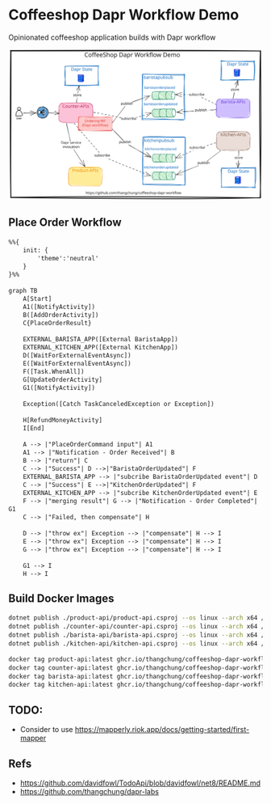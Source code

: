 # Coffeeshop Dapr Workflow Demo
Opinionated coffeeshop application builds with Dapr workflow

![](assets/coffeeshop-wf.svg)

## Place Order Workflow

```mermaid
%%{
    init: {
        'theme':'neutral'
    }
}%%

graph TB
    A[Start]
    A1([NotifyActivity])
    B([AddOrderActivity])
    C{PlaceOrderResult}
    
    EXTERNAL_BARISTA_APP([External BaristaApp])
    EXTERNAL_KITCHEN_APP([External KitchenApp])
    D([WaitForExternalEventAsync])
    E([WaitForExternalEventAsync])
    F([Task.WhenAll])
    G[UpdateOrderActivity]
    G1([NotifyActivity])
    
    Exception([Catch TaskCanceledException or Exception])

    H[RefundMoneyActivity]
    I[End]

    A --> |"PlaceOrderCommand input"| A1
    A1 --> |"Notification - Order Received"| B
    B --> |"return"| C
    C --> |"Success"| D -->|"BaristaOrderUpdated"| F
    EXTERNAL_BARISTA_APP --> |"subcribe BaristaOrderUpdated event"| D
    C --> |"Success"| E -->|"KitchenOrderUpdated"| F
    EXTERNAL_KITCHEN_APP --> |"subcribe KitchenOrderUpdated event"| E
    F --> |"merging result"| G --> |"Notification - Order Completed"| G1
    C --> |"Failed, then compensate"| H

    D --> |"throw ex"| Exception --> |"compensate"| H --> I
    E --> |"throw ex"| Exception --> |"compensate"| H --> I
    G --> |"throw ex"| Exception --> |"compensate"| H --> I

    G1 --> I
    H --> I
```

## Build Docker Images

```sh
dotnet publish ./product-api/product-api.csproj --os linux --arch x64 /t:PublishContainer -c Release
dotnet publish ./counter-api/counter-api.csproj --os linux --arch x64 /t:PublishContainer -c Release
dotnet publish ./barista-api/barista-api.csproj --os linux --arch x64 /t:PublishContainer -c Release
dotnet publish ./kitchen-api/kitchen-api.csproj --os linux --arch x64 /t:PublishContainer -c Release
```

```sh
docker tag product-api:latest ghcr.io/thangchung/coffeeshop-dapr-workflow/product-api:0.1.0
docker tag counter-api:latest ghcr.io/thangchung/coffeeshop-dapr-workflow/counter-api:0.1.0
docker tag barista-api:latest ghcr.io/thangchung/coffeeshop-dapr-workflow/barista-api:0.1.0
docker tag kitchen-api:latest ghcr.io/thangchung/coffeeshop-dapr-workflow/kitchen-api:0.1.0
```

## TODO:
- Consider to use https://mapperly.riok.app/docs/getting-started/first-mapper

## Refs
- https://github.com/davidfowl/TodoApi/blob/davidfowl/net8/README.md
- https://github.com/thangchung/dapr-labs